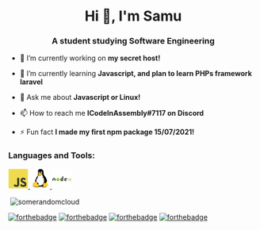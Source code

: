 <h1 align="center">Hi 👋, I'm Samu</h1>
<h3 align="center">A student studying Software Engineering</h3>

- 🔭 I’m currently working on **my secret host!**

- 🌱 I’m currently learning **Javascript, and plan to learn PHPs framework laravel**

- 💬 Ask me about **Javascript or Linux!**

- 📫 How to reach me **ICodeInAssembly#7117 on Discord**

- ⚡ Fun fact **I made my first npm package 15/07/2021!**


<h3 align="left">Languages and Tools:</h3>
<p align="left"> <a href="https://developer.mozilla.org/en-US/docs/Web/JavaScript" target="_blank"> <img src="https://raw.githubusercontent.com/devicons/devicon/master/icons/javascript/javascript-original.svg" alt="javascript" width="40" height="40"/> </a> <a href="https://www.linux.org/" target="_blank"> <img src="https://raw.githubusercontent.com/devicons/devicon/master/icons/linux/linux-original.svg" alt="linux" width="40" height="40"/> </a> <a href="https://nodejs.org" target="_blank"> <img src="https://raw.githubusercontent.com/devicons/devicon/master/icons/nodejs/nodejs-original-wordmark.svg" alt="nodejs" width="40" height="40"/> </a> </p>

<p>&nbsp;<img align="center" src="https://github-readme-stats.vercel.app/api?username=somerandomcloud&show_icons=true&theme=dark&locale=en" alt="somerandomcloud" /></p>

[![forthebadge](https://forthebadge.com/images/badges/open-source.svg)](https://forthebadge.com) [![forthebadge](https://forthebadge.com/images/badges/uses-js.svg)](https://forthebadge.com) [![forthebadge](https://forthebadge.com/images/badges/ctrl-c-ctrl-v.svg)](https://forthebadge.com) [![forthebadge](https://forthebadge.com/images/badges/built-by-developers.svg)](https://forthebadge.com)
